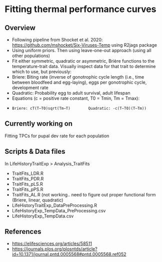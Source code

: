 
# Fitting thermal performance curves #

## Overview ##

- Following pipeline from Shocket et al. 2020: https://github.com/mshocket/Six-Viruses-Temp
using R2jags package
- Using uniform priors. Then using leave-one-out approach (using all other populations)
- Fit either symmetric, quadratic or asymmetric, Brière functions to the temperature-trait data. Visually inspect data for that trait to determine which to use, but previously:
-   Briere: Biting rate (inverse of gonotrophic cycle length (i.e., time between bloodfeed and egg-laying), eggs per gonotrophic cycle, development rate
-   Quadratic: Probability egg to adult survival, adult lifespan
- Equations (c = positive rate constant, T0 = Tmin, Tm = Tmax):
-     Briere: cT(T–T0)sqrt(Tm−T)        Quadratic: -c(T–T0)(T–Tm))  

## Currently working on ##

Fitting TPCs for pupal dev rate for each population   

## Scripts & Data files ##
In LifeHistoryTraitExp > Analysis_TraitFits
- TraitFits_LDR.R
- TraitFits_PDR.R
- TraitFits_pLS.R 
- TraitFits_pPS.R
- TraitFits_AL.R (not working.. need to figure out proper functional form (Briere, linear, quadratic)
- LifeHistoryTraitExp_DataPreProcessing.R
- LifeHistoryExp_TempData_PreProcessing.csv
- LifeHistoryExp_TempData.csv

## References ##

- https://elifesciences.org/articles/58511
- https://journals.plos.org/plosntds/article?id=10.1371/journal.pntd.0005568#pntd.0005568.ref052


